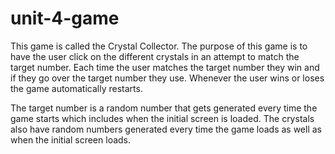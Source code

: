 # unit-4-game

This game is called the Crystal Collector.  The purpose of this game is to have the user click on the different crystals in an attempt to match the target number.  Each time the user matches the target number they win and if they go over the target number they use.  Whenever the user wins or loses the game automatically restarts.

The target number is a random number that gets generated every time the game starts which includes when the initial screen is loaded.  The crystals also have random numbers generated every time the game loads as well as when the initial screen loads.